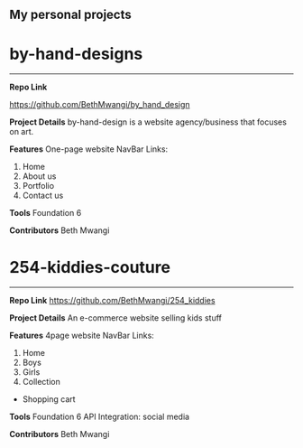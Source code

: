 

## My personal projects 


# by-hand-designs
_________________

**Repo Link**

 https://github.com/BethMwangi/by_hand_design

**Project Details**
 by-hand-design is a website agency/business that focuses on art. 


**Features**
One-page website
NavBar Links: 
 1. Home 
 2. About us
 3. Portfolio
 4. Contact us

**Tools**
Foundation 6

**Contributors**
 Beth Mwangi
 
 
# 254-kiddies-couture
_________________

**Repo Link**
 https://github.com/BethMwangi/254_kiddies

**Project Details**
 An e-commerce website selling kids stuff


**Features**
4page website
NavBar Links: 
 1. Home 
 2. Boys
 3. Girls
 4. Collection
 + Shopping cart

**Tools**
Foundation 6
API Integration: social media

**Contributors**
 Beth Mwangi
